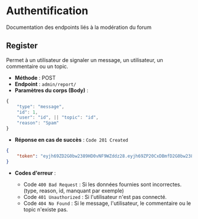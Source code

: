 # Authentification

Documentation des endpoints liés à la modération du forum

## Register

Permet à un utilisateur de signaler un message, un utilisateur, un commentaire ou un topic.

- **Méthode** : POST
- **Endpoint** : `admin/report/`
- **Paramètres du corps (Body)** :

```js
{
    "type": "message",
    "id": 1,
    "user": "id", || "topic": "id",
    "reason": "Spam"
}
```
- **Réponse en cas de succès** : `Code 201 Created`
```json
{
    "token": "eyjh69ZD2G0bw2389HD0vNF9WZddz28.eyjh69ZP20CxDBmfD2G0bw2389HDP20CxDBmf0vNF9WZddz28.egfSdsHJHhHPMQAaeQn_389HDP_89HD0vqNF9WdDda_g"
}
```


- **Codes d'erreur** :

  - Code `400 Bad Request` : Si les données fournies sont incorrectes. (type, reason, id, manquant par exemple)
  - Code `401 Unauthorized` : Si l'utilisateur n'est pas connecté.	
  - Code `404 No Found` : Si le message, l'utilisateur, le commentaire ou le topic n'existe pas.